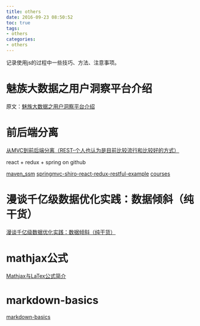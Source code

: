 ```yaml
---
title: others
date: 2016-09-23 08:50:52
toc: true
tags:
- others
categories:
- others
---
```


记录使用js的过程中一些技巧、方法、注意事项。

# 魅族大数据之用户洞察平台介绍

原文：[魅族大数据之用户洞察平台介绍](http://mp.weixin.qq.com/s?__biz=MjM5NzAyNDUwOQ==&mid=2649245419&idx=3&sn=f612e9919bb73bf956bd017640974920&chksm=befca179898b286f510e9f4c8c3fbdae036fe4dae03439f5c4d65ece2ca43e14917db84441e2&mpshare=1&scene=1&srcid=0525YEE5UdfqO3GmSGhhLuKT#rd)

# 前后端分离

[从MVC到前后端分离（REST-个人也认为是目前比较流行和比较好的方式）](http://blog.csdn.net/shaobingj126/article/details/49420145)

react + redux + spring on github

[maven_ssm](https://github.com/Johnson-hd/maven_ssm)
[springmvc-shiro-react-redux-restful-example](https://github.com/jikechenhao/springmvc-shiro-react-redux-restful-example)
[courses](https://github.com/illichso/courses)

# 漫谈千亿级数据优化实践：数据倾斜（纯干货）

[漫谈千亿级数据优化实践：数据倾斜（纯干货）](http://dantezhao.com/2017/04/23/data-skew/?hmsr=toutiao.io&utm_medium=toutiao.io&utm_source=toutiao.io)

# mathjax公式

[Mathjax与LaTex公式简介](http://mlworks.cn/posts/introduction-to-mathjax-and-latex-expression/)

# markdown-basics
[markdown-basics](https://shd101wyy.github.io/markdown-preview-enhanced/#/zh-cn/markdown-basics)
